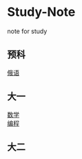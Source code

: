 # Study-Note

note for study

## 预科

[俄语](RussianLanguage/readme.md)

## 大一

[数学](Math/readme.md)  
[编程](Program/readme.md)

## 大二
